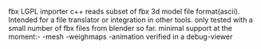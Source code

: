 fbx LGPL importer c++ 
reads subset of fbx 3d model file format(ascii).
Intended for a file translator or integration in other tools. 
only tested with a small number of fbx files from blender so far.
minimal support at the moment:-
-mesh
-weighmaps
-animation
verified in a debug-viewer
